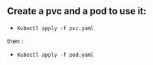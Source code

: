 ## Create a pvc and a pod to use it:

- `Kubectl apply -f pvc.yaml`

then :

- `Kubectl apply -f pod.yaml`